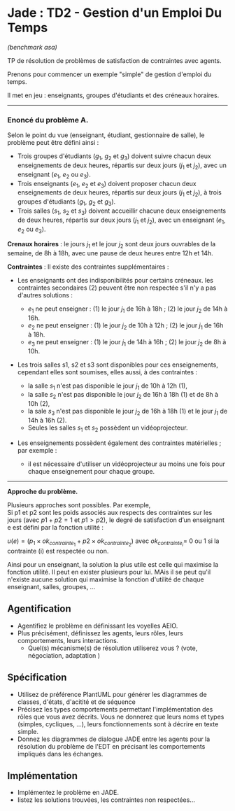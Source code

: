 # Jade : TD2 - Gestion d'un Emploi Du Temps 
*(benchmark asa)*

TP de résolution de problèmes de satisfaction de contraintes avec agents.

Prenons pour commencer un exemple "simple" de gestion d'emploi du temps.

Il met en jeu : enseignants, groupes d'étudiants et des créneaux horaires.

---
### Enoncé du problème A.
Selon le point du vue (enseignant, étudiant, gestionnaire de salle), le problème peut être défini ainsi :
- Trois groupes d'étudiants ($g_1$, $g_2$ et $g_3$) doivent suivre chacun deux enseignements de deux heures, répartis sur deux jours ($j_1$ et $j_2$), avec un enseignant ($e_1$, $e_2$ ou $e_3$).
- Trois enseignants ($e_1$, $e_2$ et $e_3$) doivent proposer chacun deux enseignements de deux heures, répartis sur deux jours ($j_1$ et $j_2$), à trois groupes d'étudiants ($g_1$, $g_2$ et $g_3$).
- Trois salles ($s_1$, $s_2$ et $s_3$) doivent accueillir chacune deux enseignements de deux heures, répartis sur deux jours ($j_1$ et $j_2$), avec un enseignant ($e_1$, $e_2$ ou $e_3$).

**Crenaux horaires** : le jours $j_1$ et le jour $j_2$ sont deux jours ouvrables de la semaine, de 8h à 18h, avec une pause de deux heures entre 12h et 14h.

**Contraintes** :
Il existe des contraintes supplémentaires :
- Les enseignants ont des indisponibilités pour certains créneaux. les contraintes secondaires (2) peuvent être non respectée s'il n'y a pas d'autres solutions :
  - $e_1$ ne peut enseigner : (1) le jour $j_1$ de 16h à 18h ; (2) le jour $j_2$ de 14h à 16h. 
  - $e_2$ ne peut enseigner : (1) le jour $j_2$ de 10h à 12h ; (2) le jour $j_1$ de 16h à 18h. 
  - $e_3$ ne peut enseigner : (1) le jour $j_1$ de 14h à 16h ; (2) le jour $j_2$ de 8h à 10h.

- Les trois salles s1, s2 et s3 sont disponibles pour ces enseignements, cependant elles sont soumises, elles aussi, à des contraintes :
  - la salle $s_1$ n'est pas disponible le jour $j_1$ de 10h à 12h (1),
  - la salle $s_2$ n'est pas disponible le jour $j_2$ de 16h à 18h (1) et de 8h à 10h (2),
  - la sale $s_3$ n'est pas disponible le jour $j_2$ de 16h à 18h (1) et le jour $j_1$ de 14h à 16h (2). 
  - Seules les salles $s_1$ et $s_2$ possèdent un vidéoprojecteur.

- Les enseignements possèdent également des contraintes matérielles ; par exemple :
    - il est nécessaire d'utiliser un vidéoprojecteur au moins une fois pour chaque enseignement pour chaque groupe.
 
---

**Approche du problème.**

Plusieurs approches sont possibles.
Par exemple,  
Si p1 et p2 sont les poids associés aux respects des contraintes sur les jours (avec $p1 + p2 = 1$ et $p1 > p2$), 
le degré de satisfaction d’un enseignant e est défini par la fonction utilité :

$u(e) = (p_1 \times ok_{contrainte_1} + p2 \times ok_{contrainte_2})$ avec $ok_{contrainte_i} =$ 0 ou 1 si la contrainte (i) est respectée ou non.

Ainsi pour un enseignant, la solution la plus utile est celle qui maximise la fonction utilité. Il peut en exister plusieurs pour lui.
MAis il se peut qu'il n'existe aucune solution qui maximise la fonction d'utilité de chaque enseignant, salles, groupes, ...


## Agentification 
  - Agentifiez le problème en définissant les voyelles AEIO.
  - Plus précisément, définissez les agents, leurs rôles, leurs comportements, leurs interactions.
    - Quel(s) mécanisme(s) de résolution utiliserez vous ? (vote, négociation, adaptation )

## Spécification
  - Utilisez de préférence PlantUML pour générer les diagrammes de classes, d'états, d'acitité et  de séquence
  - Précisez les types comportements permettant l'implémentation des rôles que vous avez décrits. Vous ne donnerez que leurs noms et types (simples, cycliques, ...), leurs fonctionnements sont à décrire en texte simple.
  - Donnez les diagrammes de dialogue JADE entre les agents pour la résolution du problème de l'EDT en précisant les comportements impliqués dans les échanges.

## Implémentation
  - Implémentez le problème en JADE.
  - listez les solutions trouvées, les contraintes non respectées...

